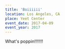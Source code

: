 ```yaml
---
title: 'Boiiiiii'
location: Los Angeles, CA
place: Yeet Center
event_date: 2017-04-09
event_year: 2017
---
```


What's poppin!!!!!!!
